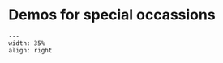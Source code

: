 # Demos for special occassions

<div style="clear: both;">

```{figure} ../figures/open.png
---
width: 35%
align: right
```

</div>


```{tableofcontents}
```